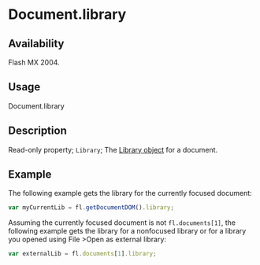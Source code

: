 # Document.library

## Availability

Flash MX 2004.

## Usage

Document.library

## Description

Read-only property; `Library`; The [Library object](../Library_object/Library_summary.md) for a document.

## Example

The following example gets the library for the currently focused document:

```javascript
var myCurrentLib = fl.getDocumentDOM().library;
```

Assuming the currently focused document is not `fl.documents[1]`, the following example gets the library for a nonfocused library or for a library you opened using File >Open as external library:

```javascript
var externalLib = fl.documents[1].library;
```
